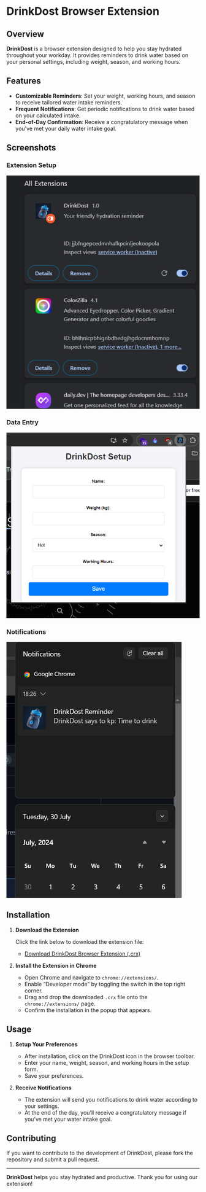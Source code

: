 # DrinkDost Browser Extension

## Overview

**DrinkDost** is a browser extension designed to help you stay hydrated throughout your workday. It provides reminders to drink water based on your personal settings, including weight, season, and working hours.

## Features

- **Customizable Reminders**: Set your weight, working hours, and season to receive tailored water intake reminders.
- **Frequent Notifications**: Get periodic notifications to drink water based on your calculated intake.
- **End-of-Day Confirmation**: Receive a congratulatory message when you've met your daily water intake goal.

## Screenshots

### Extension Setup

![Extension Setup](demoimage/extensionlist.png)


### Data Entry

![Data Entry](demoimage/takedata.png)

### Notifications

![Notifications](demoimage/notification.png)

## Installation

1. **Download the Extension**

   Click the link below to download the extension file:
   - [Download DrinkDost Browser Extension (.crx)]([DrinkDost-BrowserExtension.crx](https://github.com/kashyapprajapat/DrinkDost/releases/tag/in))

2. **Install the Extension in Chrome**

   - Open Chrome and navigate to `chrome://extensions/`.
   - Enable “Developer mode” by toggling the switch in the top right corner.
   - Drag and drop the downloaded `.crx` file onto the `chrome://extensions/` page.
   - Confirm the installation in the popup that appears.

## Usage

1. **Setup Your Preferences**

   - After installation, click on the DrinkDost icon in the browser toolbar.
   - Enter your name, weight, season, and working hours in the setup form.
   - Save your preferences.

2. **Receive Notifications**

   - The extension will send you notifications to drink water according to your settings.
   - At the end of the day, you’ll receive a congratulatory message if you’ve met your water intake goal.


## Contributing

If you want to contribute to the development of DrinkDost, please fork the repository and submit a pull request.

---

**DrinkDost** helps you stay hydrated and productive. Thank you for using our extension!

